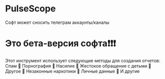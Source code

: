 # PulseScope
Софт может сносить телеграм аккаунты/каналы

# Это бета-версия софта❗❗❗

Этот инструмент использует следующие методы для создания отчетов:
Спам 🔆
Порнография 🔆
Насилие 🔆
Жестокое обращение с детьми 🔆
Другое 🔆
Незаконные наркотики 🔆
Личные данные 🔆
И другие
